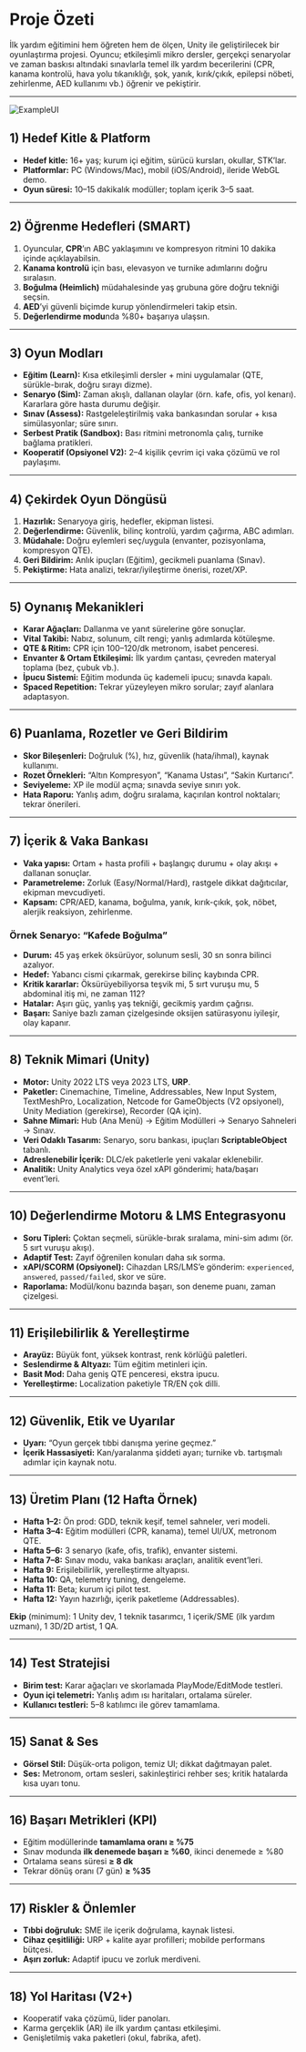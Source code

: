 
# Proje Özeti

İlk yardım eğitimini hem öğreten hem de ölçen, Unity ile geliştirilecek bir oyunlaştırma projesi. Oyuncu; etkileşimli mikro dersler, gerçekçi senaryolar ve zaman baskısı altındaki sınavlarla temel ilk yardım becerilerini (CPR, kanama kontrolü, hava yolu tıkanıklığı, şok, yanık, kırık/çıkık, epilepsi nöbeti, zehirlenme, AED kullanımı vb.) öğrenir ve pekiştirir.

---
![ExampleUI](https://github.com/cmlcrn17/EmergencyResponseTraining/ilkyardim.png)




## 1) Hedef Kitle & Platform

* **Hedef kitle:** 16+ yaş; kurum içi eğitim, sürücü kursları, okullar, STK’lar.
* **Platformlar:** PC (Windows/Mac), mobil (iOS/Android), ileride WebGL demo.
* **Oyun süresi:** 10–15 dakikalık modüller; toplam içerik 3–5 saat.

---

## 2) Öğrenme Hedefleri (SMART)

1. Oyuncular, **CPR**’ın ABC yaklaşımını ve kompresyon ritmini 10 dakika içinde açıklayabilsin.
2. **Kanama kontrolü** için bası, elevasyon ve turnike adımlarını doğru sıralasın.
3. **Boğulma (Heimlich)** müdahalesinde yaş grubuna göre doğru tekniği seçsin.
4. **AED**’yi güvenli biçimde kurup yönlendirmeleri takip etsin.
5. **Değerlendirme modu**nda %80+ başarıya ulaşsın.

---

## 3) Oyun Modları

* **Eğitim (Learn):** Kısa etkileşimli dersler + mini uygulamalar (QTE, sürükle-bırak, doğru sırayı dizme).
* **Senaryo (Sim):** Zaman akışlı, dallanan olaylar (örn. kafe, ofis, yol kenarı). Kararlara göre hasta durumu değişir.
* **Sınav (Assess):** Rastgeleleştirilmiş vaka bankasından sorular + kısa simülasyonlar; süre sınırı.
* **Serbest Pratik (Sandbox):** Bası ritmini metronomla çalış, turnike bağlama pratikleri.
* **Kooperatif (Opsiyonel V2):** 2–4 kişilik çevrim içi vaka çözümü ve rol paylaşımı.

---

## 4) Çekirdek Oyun Döngüsü

1. **Hazırlık:** Senaryoya giriş, hedefler, ekipman listesi.
2. **Değerlendirme:** Güvenlik, bilinç kontrolü, yardım çağırma, ABC adımları.
3. **Müdahale:** Doğru eylemleri seç/uygula (envanter, pozisyonlama, kompresyon QTE).
4. **Geri Bildirim:** Anlık ipuçları (Eğitim), gecikmeli puanlama (Sınav).
5. **Pekiştirme:** Hata analizi, tekrar/iyileştirme önerisi, rozet/XP.

---

## 5) Oynanış Mekanikleri

* **Karar Ağaçları:** Dallanma ve yanıt sürelerine göre sonuçlar.
* **Vital Takibi:** Nabız, solunum, cilt rengi; yanlış adımlarda kötüleşme.
* **QTE & Ritim:** CPR için 100–120/dk metronom, isabet penceresi.
* **Envanter & Ortam Etkileşimi:** İlk yardım çantası, çevreden materyal toplama (bez, çubuk vb.).
* **İpucu Sistemi:** Eğitim modunda üç kademeli ipucu; sınavda kapalı.
* **Spaced Repetition:** Tekrar yüzeyleyen mikro sorular; zayıf alanlara adaptasyon.

---

## 6) Puanlama, Rozetler ve Geri Bildirim

* **Skor Bileşenleri:** Doğruluk (%), hız, güvenlik (hata/ihmal), kaynak kullanımı.
* **Rozet Örnekleri:** “Altın Kompresyon”, “Kanama Ustası”, “Sakin Kurtarıcı”.
* **Seviyeleme:** XP ile modül açma; sınavda seviye sınırı yok.
* **Hata Raporu:** Yanlış adım, doğru sıralama, kaçırılan kontrol noktaları; tekrar önerileri.

---

## 7) İçerik & Vaka Bankası

* **Vaka yapısı:** Ortam + hasta profili + başlangıç durumu + olay akışı + dallanan sonuçlar.
* **Parametreleme:** Zorluk (Easy/Normal/Hard), rastgele dikkat dağıtıcılar, ekipman mevcudiyeti.
* **Kapsam:** CPR/AED, kanama, boğulma, yanık, kırık-çıkık, şok, nöbet, alerjik reaksiyon, zehirlenme.

### Örnek Senaryo: “Kafede Boğulma”

* **Durum:** 45 yaş erkek öksürüyor, solunum sesli, 30 sn sonra bilinci azalıyor.
* **Hedef:** Yabancı cismi çıkarmak, gerekirse bilinç kaybında CPR.
* **Kritik kararlar:** Öksürüyebiliyorsa teşvik mi, 5 sırt vuruşu mu, 5 abdominal itiş mi, ne zaman 112?
* **Hatalar:** Aşırı güç, yanlış yaş tekniği, gecikmiş yardım çağrısı.
* **Başarı:** Saniye bazlı zaman çizelgesinde oksijen satürasyonu iyileşir, olay kapanır.

---

## 8) Teknik Mimari (Unity)

* **Motor:** Unity 2022 LTS veya 2023 LTS, **URP**.
* **Paketler:** Cinemachine, Timeline, Addressables, New Input System, TextMeshPro, Localization, Netcode for GameObjects (V2 opsiyonel), Unity Mediation (gerekirse), Recorder (QA için).
* **Sahne Mimari:** Hub (Ana Menü) → Eğitim Modülleri → Senaryo Sahneleri → Sınav.
* **Veri Odaklı Tasarım:** Senaryo, soru bankası, ipuçları **ScriptableObject** tabanlı.
* **Adreslenebilir İçerik:** DLC/ek paketlerle yeni vakalar eklenebilir.
* **Analitik:** Unity Analytics veya özel xAPI gönderimi; hata/başarı event’leri.

---

## 10) Değerlendirme Motoru & LMS Entegrasyonu

* **Soru Tipleri:** Çoktan seçmeli, sürükle-bırak sıralama, mini-sim adımı (ör. 5 sırt vuruşu akışı).
* **Adaptif Test:** Zayıf öğrenilen konuları daha sık sorma.
* **xAPI/SCORM (Opsiyonel):** Cihazdan LRS/LMS’e gönderim: `experienced`, `answered`, `passed/failed`, skor ve süre.
* **Raporlama:** Modül/konu bazında başarı, son deneme puanı, zaman çizelgesi.

---

## 11) Erişilebilirlik & Yerelleştirme

* **Arayüz:** Büyük font, yüksek kontrast, renk körlüğü paletleri.
* **Seslendirme & Altyazı:** Tüm eğitim metinleri için.
* **Basit Mod:** Daha geniş QTE penceresi, ekstra ipucu.
* **Yerelleştirme:** Localization paketiyle TR/EN çok dilli.

---

## 12) Güvenlik, Etik ve Uyarılar

* **Uyarı:** “Oyun gerçek tıbbi danışma yerine geçmez.”
* **İçerik Hassasiyeti:** Kan/yaralanma şiddeti ayarı; turnike vb. tartışmalı adımlar için kaynak notu.

---

## 13) Üretim Planı (12 Hafta Örnek)

* **Hafta 1–2:** Ön prod: GDD, teknik keşif, temel sahneler, veri modeli.
* **Hafta 3–4:** Eğitim modülleri (CPR, kanama), temel UI/UX, metronom QTE.
* **Hafta 5–6:** 3 senaryo (kafe, ofis, trafik), envanter sistemi.
* **Hafta 7–8:** Sınav modu, vaka bankası araçları, analitik event’leri.
* **Hafta 9:** Erişilebilirlik, yerelleştirme altyapısı.
* **Hafta 10:** QA, telemetry tuning, dengeleme.
* **Hafta 11:** Beta; kurum içi pilot test.
* **Hafta 12:** Yayın hazırlığı, içerik paketleme (Addressables).

**Ekip** (minimum): 1 Unity dev, 1 teknik tasarımcı, 1 içerik/SME (ilk yardım uzmanı), 1 3D/2D artist, 1 QA.

---

## 14) Test Stratejisi

* **Birim test:** Karar ağaçları ve skorlamada PlayMode/EditMode testleri.
* **Oyun içi telemetri:** Yanlış adım ısı haritaları, ortalama süreler.
* **Kullanıcı testleri:** 5–8 katılımcı ile görev tamamlama.

---

## 15) Sanat & Ses

* **Görsel Stil:** Düşük-orta poligon, temiz UI; dikkat dağıtmayan palet.
* **Ses:** Metronom, ortam sesleri, sakinleştirici rehber ses; kritik hatalarda kısa uyarı tonu.

---

## 16) Başarı Metrikleri (KPI)

* Eğitim modüllerinde **tamamlama oranı ≥ %75**
* Sınav modunda **ilk denemede başarı ≥ %60**, ikinci denemede ≥ %80
* Ortalama seans süresi **≥ 8 dk**
* Tekrar dönüş oranı (7 gün) **≥ %35**

---

## 17) Riskler & Önlemler

* **Tıbbi doğruluk:** SME ile içerik doğrulama, kaynak listesi.
* **Cihaz çeşitliliği:** URP + kalite ayar profilleri; mobilde performans bütçesi.
* **Aşırı zorluk:** Adaptif ipucu ve zorluk merdiveni.

---

## 18) Yol Haritası (V2+)

* Kooperatif vaka çözümü, lider panoları.
* Karma gerçeklik (AR) ile ilk yardım çantası etkileşimi.
* Genişletilmiş vaka paketleri (okul, fabrika, afet).
